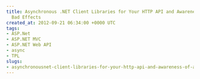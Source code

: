 ```yaml
---
title: Asynchronous .NET Client Libraries for Your HTTP API and Awareness of async/await's
  Bad Effects
created_at: 2012-09-21 06:34:00 +0000 UTC
tags:
- ASP.Net
- ASP.NET MVC
- ASP.NET Web API
- async
- TPL
slugs:
- asynchronousnet-client-libraries-for-your-http-api-and-awareness-of-async-await-s-bad-effects
---
```

